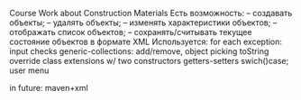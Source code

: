 Course Work about Construction Materials
Есть возможность: – создавать объекты; – удалять объекты; – изменять характеристики объектов; – отображать список объектов; – сохранять/считывать текущее состояние объектов в формате XML
Используется: for each exception: input checks generic-collections: add/remove, object picking toString override class extensions w/ two constructors getters-setters swich()case; user menu

in future: maven+xml
